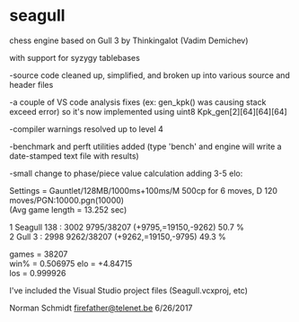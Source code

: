 # seagull
chess engine based on Gull 3 by Thinkingalot (Vadim Demichev)

with support for syzygy tablebases

-source code cleaned up, simplified, and broken up into various source and header files 

-a couple of VS code analysis fixes (ex: gen_kpk() was causing stack exceed error) 
so it's now implemented using uint8 Kpk_gen[2][64][64][64] 

-compiler warnings resolved up to level 4 

-benchmark and perft utilities added
(type 'bench' and engine will write a date-stamped text file with results)

-small change to phase/piece value calculation adding 3-5 elo: 

Settings = Gauntlet/128MB/1000ms+100ms/M 500cp for 6 moves, D 120 moves/PGN:10000.pgn(10000)	
(Avg game length = 13.252 sec)	

1 Seagull 138 : 3002 9795/38207 (+9795,=19150,-9262) 50.7 %          
2 Gull 3      : 2998 9262/38207 (+9262,=19150,-9795) 49.3 %

games = 38207	
win% = 0.506975	
elo = +4.84715	
los = 0.999926

I've included the Visual Studio project files (Seagull.vcxproj, etc)

Norman Schmidt
firefather@telenet.be
6/26/2017
